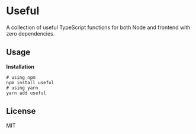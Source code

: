 Useful
===========

A collection of useful TypeScript functions for both Node and frontend with zero dependencies.

## Usage

**Installation**

```shell
# using npm
npm install useful
# using yarn
yarn add useful
```


## License 

MIT
